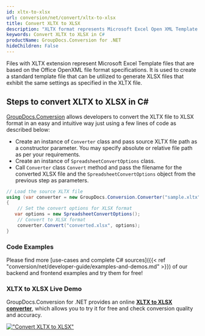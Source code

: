 ```yaml
---
id: xltx-to-xlsx
url: conversion/net/convert/xltx-to-xlsx
title: Convert XLTX to XLSX
description: "XLTX format represents Microsoft Excel Open XML Template with .xltx extension. Learn how to convert XLTX to XLSX file programmatically in C# language using GroupDocs.Conversion for .NET library."
keywords: Convert XLTX to XLSX in C#
productName: GroupDocs.Conversion for .NET
hideChildren: False
---
```


Files with XLTX extension represent Microsoft Excel Template files that are based on the Office OpenXML file format specifications. It is used to create a standard template file that can be utilized to generate XLSX files that exhibit the same settings as specified in the XLTX file.

## Steps to convert XLTX to XLSX in C#

[GroupDocs.Conversion](https://products.groupdocs.com/conversion/net) allows developers to convert the XLTX file to XLSX format in an easy and intuitive way just using a few lines of code as described below:

* Create an instance of `Converter` class and pass source XLTX file path as a constructor parameter. You may specify absolute or relative file path as per your requirements. 
* Create an instance of `SpreadsheetConvertOptions` class.
* Call `Converter` class `Convert` method and pass the filename for the converted XLSX file and the `SpreadsheetConvertOptions` object from the previous step as parameters.

```csharp
// Load the source XLTX file
using (var converter = new GroupDocs.Conversion.Converter("sample.xltx"))
{
    // Set the convert options for XLSX format
   var options = new SpreadsheetConvertOptions();
    // Convert to XLSX format
    converter.Convert("converted.xlsx", options);
}
```

### Code Examples

Please find more [use-cases and complete C# sources]({{< ref "conversion/net/developer-guide/examples-and-demos.md" >}}) of our backend and frontend examples and try them for free!

### XLTX to XLSX Live Demo

GroupDocs.Conversion for .NET provides an online [**XLTX to XLSX converter**](https://products.groupdocs.app/conversion/xltx-to-xlsx), which allows you to try it for free and check conversion quality and accuracy.

[!["Convert XLTX to XLSX"](conversion/net/images/convert-to-xlsx/convert-xltx-to-xlsx.png)](https://products.groupdocs.app/conversion/xltx-to-xlsx)